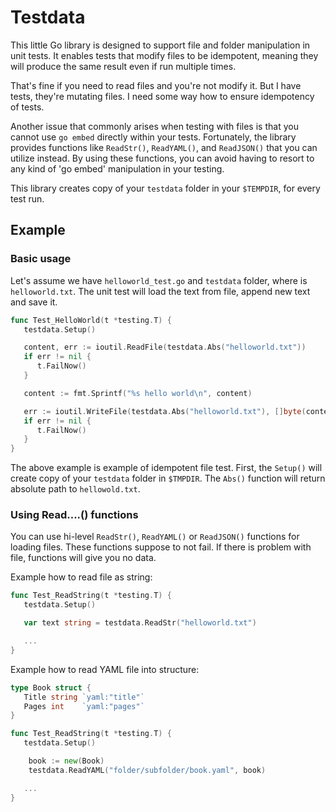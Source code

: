 # Testdata

This little Go library is designed to support file and folder manipulation in 
unit tests. It enables tests that modify files to be idempotent, meaning 
they will produce the same result even if run multiple times.

That's fine if you need to read files and you're not modify it. But I have tests,
they're mutating files. I need some way how to ensure idempotency of tests.

Another issue that commonly arises when testing with files is that you cannot 
use `go embed` directly within your tests. Fortunately, the library provides 
functions like `ReadStr()`, `ReadYAML()`, and `ReadJSON()` that you can 
utilize instead. By using these functions, you can avoid having to resort to 
any kind of 'go embed' manipulation in your testing.

This library creates copy of your `testdata` folder in your `$TEMPDIR`,
for every test run. 

## Example


### Basic usage

Let's assume we have `helloworld_test.go` and `testdata` folder, where is 
`helloworld.txt`. The unit test will load the text from file, append new text 
and save it. 


```go
func Test_HelloWorld(t *testing.T) {
   testdata.Setup()

   content, err := ioutil.ReadFile(testdata.Abs("helloworld.txt")) 
   if err != nil {
      t.FailNow()
   }

   content := fmt.Sprintf("%s hello world\n", content)

   err := ioutil.WriteFile(testdata.Abs("helloworld.txt"), []byte(content), 0644)
   if err != nil {
      t.FailNow()
   }
}
```

The above example is example of idempotent file test. First, the `Setup()` will create
copy of your `testdata` folder in `$TMPDIR`. The `Abs()` function will return 
absolute path to `hellowold.txt`.


### Using Read....() functions

You can use hi-level `ReadStr()`, `ReadYAML()` or `ReadJSON()` functions for 
loading files. These functions suppose to not fail. If there is problem 
with file, functions will give you no data.

Example how to read file as string:
```go
func Test_ReadString(t *testing.T) {
   testdata.Setup()

   var text string = testdata.ReadStr("helloworld.txt")

   ...
}
```

Example how to read YAML file into structure:
```go
type Book struct {
   Title string `yaml:"title"`
   Pages int    `yaml:"pages"`
}

func Test_ReadString(t *testing.T) {
   testdata.Setup()

	book := new(Book)
	testdata.ReadYAML("folder/subfolder/book.yaml", book)

   ...
}

```
